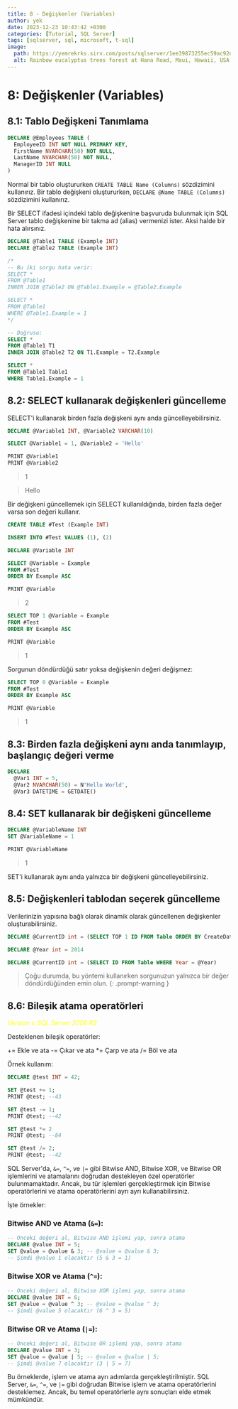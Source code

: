 ```yaml
---
title: 8 - Değişkenler (Variables)
author: yek
date: 2023-12-23 10:43:42 +0300
categories: [Tutorial, SQL Server]
tags: [sqlserver, sql, microsoft, t-sql]
image:
  path: https://yemrekrks.sirv.com/posts/sqlserver/1ee39873255ec59ac92ee2429a7941d6.jpg
  alt: Rainbow eucalyptus trees forest at Hana Road, Maui, Hawaii, USA
---
```


<style>
r { color: red }
b { color: blue }
y { color: yellow }
</style>

# 8: Değişkenler (Variables)

## 8.1: Tablo Değişkeni Tanımlama
```sql
DECLARE @Employees TABLE (
  EmployeeID INT NOT NULL PRIMARY KEY,
  FirstName NVARCHAR(50) NOT NULL,
  LastName NVARCHAR(50) NOT NULL,
  ManagerID INT NULL
)
```

Normal bir tablo oluştururken `CREATE TABLE Name (Columns)` sözdizimini kullanırız.
Bir tablo değişkeni oluştururken, `DECLARE @Name TABLE (Columns)` sözdizimini kullanırız.

Bir SELECT ifadesi içindeki tablo değişkenine başvuruda bulunmak için SQL Server tablo değişkenine bir takma ad (alias) vermenizi ister.
Aksi halde bir hata alırsınız.


```sql
DECLARE @Table1 TABLE (Example INT)
DECLARE @Table2 TABLE (Example INT)

/*
-- Bu iki sorgu hata verir:
SELECT *
FROM @Table1
INNER JOIN @Table2 ON @Table1.Example = @Table2.Example

SELECT *
FROM @Table1
WHERE @Table1.Example = 1
*/

-- Doğrusu:
SELECT *
FROM @Table1 T1
INNER JOIN @Table2 T2 ON T1.Example = T2.Example

SELECT *
FROM @Table1 Table1
WHERE Table1.Example = 1
```

## 8.2: SELECT kullanarak değişkenleri güncelleme
SELECT'i kullanarak birden fazla değişkeni aynı anda güncelleyebilirsiniz.

```sql
DECLARE @Variable1 INT, @Variable2 VARCHAR(10)

SELECT @Variable1 = 1, @Variable2 = 'Hello'

PRINT @Variable1
PRINT @Variable2
```

>1

>Hello

Bir değişkeni güncellemek için SELECT kullanıldığında, birden fazla değer varsa son değeri kullanır.

```sql
CREATE TABLE #Test (Example INT)

INSERT INTO #Test VALUES (1), (2)

DECLARE @Variable INT

SELECT @Variable = Example
FROM #Test
ORDER BY Example ASC

PRINT @Variable
```
> 2

```sql
SELECT TOP 1 @Variable = Example
FROM #Test
ORDER BY Example ASC

PRINT @Variable
```
> 1

Sorgunun döndürdüğü satır yoksa değişkenin değeri değişmez:

```sql
SELECT TOP 0 @Variable = Example
FROM #Test
ORDER BY Example ASC

PRINT @Variable
```
> 1

## 8.3: Birden fazla değişkeni aynı anda tanımlayıp, başlangıç ​​değeri verme
```sql
DECLARE
  @Var1 INT = 5,
  @Var2 NVARCHAR(50) = N'Hello World',
  @Var3 DATETIME = GETDATE()
```

## 8.4: SET kullanarak bir değişkeni güncelleme
```sql
DECLARE @VariableName INT
SET @VariableName = 1

PRINT @VariableName
```
> 1

SET'i kullanarak aynı anda yalnızca bir değişkeni güncelleyebilirsiniz.

## 8.5: Değişkenleri tablodan seçerek güncelleme
Verilerinizin yapısına bağlı olarak dinamik olarak güncellenen değişkenler oluşturabilirsiniz.

```sql
DECLARE @CurrentID int = (SELECT TOP 1 ID FROM Table ORDER BY CreateDate desc)

DECLARE @Year int = 2014

DECLARE @CurrentID int = (SELECT ID FROM Table WHERE Year = @Year)
```

> Çoğu durumda, bu yöntemi kullanırken sorgunuzun yalnızca bir değer döndürdüğünden emin olun.
{: .prompt-warning }

## 8.6: Bileşik atama operatörleri

*<y>Version ≥ SQL Server 2008 R2</y>*

Desteklenen bileşik operatörler:

+= Ekle ve ata
-= Çıkar ve ata
*= Çarp ve ata
/= Böl ve ata

Örnek kullanım:
```sql
DECLARE @test INT = 42;

SET @test += 1;
PRINT @test; --43

SET @test -= 1;
PRINT @test; --42

SET @test *= 2
PRINT @test; --84

SET @test /= 2;
PRINT @test; --42
```

SQL Server'da, `&=`, `^=`, ve `|=` gibi Bitwise AND, Bitwise XOR, ve Bitwise OR işlemlerini ve atamalarını doğrudan destekleyen özel operatörler bulunmamaktadır. Ancak, bu tür işlemleri gerçekleştirmek için Bitwise operatörlerini ve atama operatörlerini ayrı ayrı kullanabilirsiniz.

İşte örnekler:

### Bitwise AND ve Atama (`&=`):
```sql
-- Önceki değeri al, Bitwise AND işlemi yap, sonra atama
DECLARE @value INT = 5;
SET @value = @value & 3; -- @value = @value & 3;
-- Şimdi @value 1 olacaktır (5 & 3 = 1)
```

### Bitwise XOR ve Atama (`^=`):
```sql
-- Önceki değeri al, Bitwise XOR işlemi yap, sonra atama
DECLARE @value INT = 6;
SET @value = @value ^ 3; -- @value = @value ^ 3;
-- Şimdi @value 5 olacaktır (6 ^ 3 = 5)
```

### Bitwise OR ve Atama (`|=`):
```sql
-- Önceki değeri al, Bitwise OR işlemi yap, sonra atama
DECLARE @value INT = 3;
SET @value = @value | 5; -- @value = @value | 5;
-- Şimdi @value 7 olacaktır (3 | 5 = 7)
```

Bu örneklerde, işlem ve atama ayrı adımlarda gerçekleştirilmiştir. SQL Server, `&=`, `^=`, ve `|=` gibi doğrudan Bitwise işlem ve atama operatörlerini desteklemez. Ancak, bu temel operatörlerle aynı sonuçları elde etmek mümkündür.
